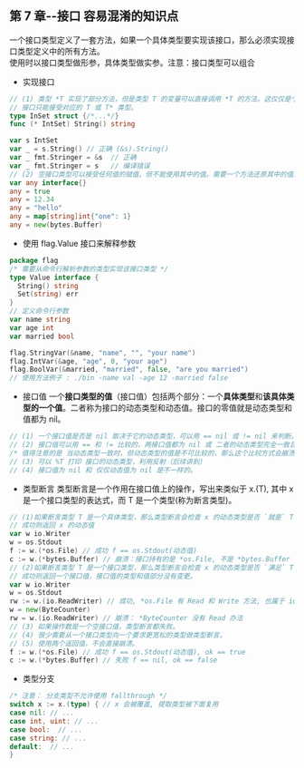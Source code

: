 ## 第 7 章--接口 容易混淆的知识点
一个接口类型定义了一套方法，如果一个具体类型要实现该接口，那么必须实现接口类型定义中的所有方法。  
使用时以接口类型做形参，具体类型做实参。注意：接口类型可以组合
* 实现接口
```Go
// (1) 类型 *T 实现了部分方法，但是类型 T 的变量可以直接调用 *T 的方法。这仅仅是个语法糖。
// 接口只能接受对应的 T 或 T* 类型。
type InSet struct {/*...*/}
func (* IntSet) String() string

var s IntSet
var _ = s.String() // 正确 (&s).String()
var _ fmt.Stringer = &s  // 正确
var _ fmt.Stringer = s   // 编译错误
// (2) 空接口类型可以接受任何值的赋值。但不能使用其中的值。需要一个方法还原其中的值。
var any interface{}
any = true
any = 12.34
any = "hello"
any = map[string]int{"one": 1}
any = new(bytes.Buffer)
```
* 使用 flag.Value 接口来解释参数
```Go
package flag
/* 需要从命令行解析参数的类型实现该接口类型 */
type Value interface {
  String() string
  Set(string) err
}
// 定义命令行参数
var name string
var age int
var married bool

flag.StringVar(&name, "name", "", "your name")
flag.IntVar(&age, "age", 0, "your age")
flag.BoolVar(&married, "married", false, "are you married")
// 使用方法例子 : ./bin -name val -age 12 -married false
```
* 接口值
一个**接口类型的值**（接口值）包括两个部分：一个**具体类型**和**该具体类型的一个值**。二者称为接口的动态类型和动态值。接口的零值就是动态类型和值都为 nil。
```Go
// (1) 一个接口值是否是 nil 取决于它的动态类型，可以用 == nil 或 != nil 来判断。调用一个 nil 接口的任何方法都会导致崩溃。
// (2) 接口值可以用 == 和 != 比较的，两接口值都为 nil 或 二者的动态类型完全一致且二者动态值相等。可以作为 map 的键值。
/* 值得注意的是 当动态类型一致时，但动态类型的值是不可比较的，那么这个比较方式会崩溃 */
// (3) 可以 %T 打印 接口的动态类型，利用反射（后续讲到）
// (4) 接口值为 nil 和 仅仅动态值为 nil 是不一样的。
```
* 类型断言
类型断言是一个作用在接口值上的操作，写出来类似于 x.(T), 其中 x 是一个接口类型的表达式，而 T 是一个类型(称为断言类型)。
```Go
// (1)如果断言类型 T 是一个具体类型，那么类型断言会检查 x 的动态类型是否 `就是` T 。
// 成功则返回 x 的动态值
var w io.Writer
w = os.Stdout
f := w.(*os.File) // 成功 f == os.Stdout(动态值)
c := w.(*bytes.Buffer) // 崩溃：接口持有的是 *os.File, 不是 *bytes.Buffer
// (2)如果断言类型 T 是一个接口类型，那么类型断言会检查 x 的动态类型是否 `满足` T 。
// 成功则返回一个接口值，接口值的类型和值部分没有变更。
var w io.Writer
w = os.Stdout
rw := w.(io.ReadWriter) // 成功, *os.File 有 Read 和 Write 方法, 也属于 io.ReadWriter 接口
w = new(ByteCounter)
rw = w.(io.ReadWriter) // 崩溃： *ByteCounter 没有 Read 办法
// (3) 如果操作数是一个空接口值，类型断言都失败。
// (4) 很少需要从一个接口类型向一个要求更宽松的类型做类型断言。
// (5) 使用两个返回值，不会直接崩溃。
f := w.(*os.File) // 成功 f == os.Stdout(动态值), ok == true
c := w.(*bytes.Buffer) // 失败 f == nil, ok == false
```
* 类型分支
```Go
/* 注意： 分支类型不允许使用 fallthrough */
switch x := x.(type) { // x 会被覆盖, 提取类型被下面复用
case nil: // ...
case int, uint: // ...
case bool:  // ...
case string: // ...
default:  // ...
}
```
